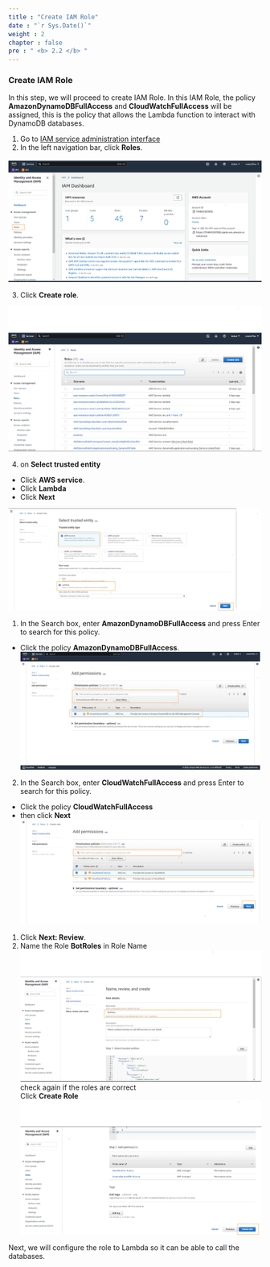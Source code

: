 ```yaml
---
title : "Create IAM Role"
date : "`r Sys.Date()`"
weight : 2
chapter : false
pre : " <b> 2.2 </b> "
---
```


### Create IAM Role

In this step, we will proceed to create IAM Role. In this IAM Role, the policy **AmazonDynamoDBFullAccess** and **CloudWatchFullAccess** will be assigned, this is the policy that allows the Lambda function to interact with  DynamoDB databases.

1. Go to [IAM service administration interface](https://console.aws.amazon.com/iamv2/)
2. In the left navigation bar, click **Roles**.

![role](/images/2.prerequisite/IAM-1-a.PNG)

3. Click **Create role**.

![role1](/images/2.prerequisite/IAM-2-a.png)

4. on **Select trusted entity** 
  + Click **AWS service**.
  + Click **Lambda**
  + Click **Next**

![role1](/images/2.prerequisite/IAM-3-a.png)

1. In the Search box, enter **AmazonDynamoDBFullAccess** and press Enter to search for this policy.
  + Click the policy **AmazonDynamoDBFullAccess**.
![createpolicy1](/images/2.prerequisite/IAM-4-a.png)
2. In the Search box, enter **CloudWatchFullAccess** and press Enter to search for this policy.
  + Click the policy **CloudWatchFullAccess**
  + then click **Next**
![createpolicy](/images/2.prerequisite/IAM-5-a.png)

1. Click **Next: Review**.
2. Name the Role **BotRoles** in Role Name
![createpolicy](/images/2.prerequisite/IAM-6-a.png)
check again if the roles are correct  
Click **Create Role** 
![createpolicy](/images/2.prerequisite/IAM-7-a.png)

Next, we will configure the role to Lambda so it can be able to call the databases.
